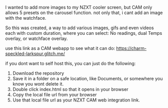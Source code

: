 I wanted to add more images to my NZXT cooler screen, but CAM only allows 5 presets on the carousel function. not only that, i cant add an image with the watchface.

So this was created, a way to add various images, gifs and even videos each with custom duration, where you can select: No readings, dual Temps overlay, or watchface overlay.

use this link as a CAM webapp to see what it can do: https://charm-speckled-larkspur.glitch.me/

if you dont want to self host this, you can just do the following:

1. Download the repository
2. Save it in a folder on a safe location, like Documents, or somewhere you know you wont delete it.
3. Double click index.html so that it opens in your browser
4. Copy the local file url from your browser
5. Use that local file url as your NZXT CAM web integration link.
